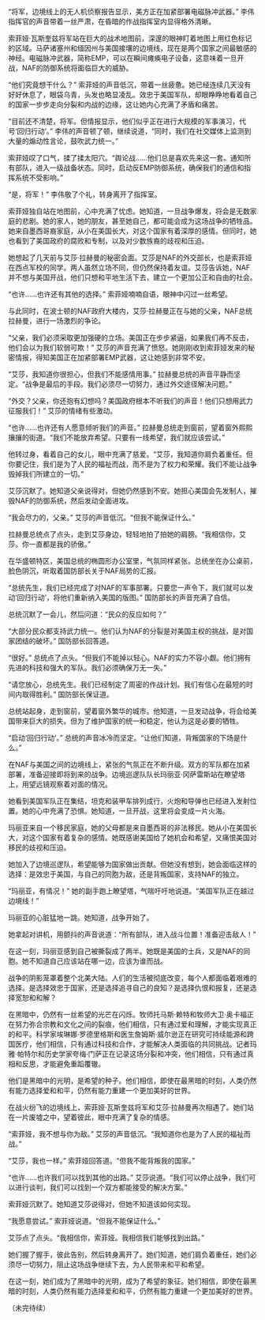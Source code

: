 “将军，边境线上的无人机侦察报告显示，美方正在加紧部署电磁脉冲武器。” 李伟指挥官的声音带着一丝严肃，在昏暗的作战指挥室内显得格外清晰。

索菲娅·瓦斯奎兹将军站在巨大的战术地图前，深邃的眼神盯着地图上用红色标记的区域。马萨诸塞州和缅因州与美国接壤的边境线，现在是两个国家之间最敏感的神经。电磁脉冲武器，简称EMP，可以在瞬间瘫痪电子设备，这意味着一旦开战，NAF的防御系统将面临巨大的威胁。

“他们究竟想干什么？” 索菲娅的声音低沉，带着一丝疲惫。她已经连续几天没有好好休息了，眼袋乌青，头发也略显凌乱。效忠于美国军队，却眼睁睁地看着自己的国家一步步走向分裂和内战的边缘，这让她内心充满了矛盾和痛苦。

“目前还不清楚，将军。但情报显示，他们似乎正在进行大规模的军事演习，代号‘回归行动’。” 李伟的声音顿了顿，继续说道，“同时，我们在社交媒体上监测到大量的煽动性言论，鼓吹武力统一。”

索菲娅叹了口气，揉了揉太阳穴。“舆论战……他们总是喜欢先来这一套。通知所有部队，进入一级战备状态。同时，启动反EMP防御系统，确保我们的通信和指挥系统不受影响。”

“是，将军！” 李伟敬了个礼，转身离开了指挥室。

索菲娅独自站在地图前，心中充满了忧虑。她知道，一旦战争爆发，将会是无数家庭的悲剧。她的家人，她的朋友，甚至她自己，都可能会成为这场战争的牺牲品。她来自墨西哥裔家庭，从小在美国长大，对这个国家有着深厚的感情。但同时，她也看到了美国政府的腐败和专制，以及对少数族裔的歧视和压迫。

她想起了几天前与艾莎·拉赫曼的秘密会面。艾莎是NAF的外交部长，也是索菲娅在西点军校的同学。两人虽然立场不同，但仍然保持着友谊。艾莎告诉她，NAF并不想与美国开战，他们只想和平地生活下去，建立一个更加公正和自由的社会。

“也许……也许还有其他的选择。” 索菲娅喃喃自语，眼神中闪过一丝希望。

与此同时，在波士顿的NAF政府大楼内，艾莎·拉赫曼正在与她的父亲，NAF总统拉赫曼，进行一场激烈的争论。

“父亲，我们必须采取更加强硬的立场。美国正在步步紧逼，如果我们再不反击，他们会以为我们软弱可欺！” 艾莎的声音充满了愤怒。她刚刚收到索菲娅发来的秘密情报，得知美国正在加紧部署EMP武器，这让她感到非常不安。

“艾莎，我知道你很担心，但我们不能感情用事。” 拉赫曼总统的声音平静而坚定。“战争是最后的手段。我们必须尽一切努力，通过外交途径解决问题。”

“外交？父亲，你还抱有幻想吗？美国政府根本不听我们的声音！他们只想用武力征服我们！” 艾莎的情绪有些激动。

“也许……也许还有人愿意倾听我们的声音。” 拉赫曼总统走到窗前，望着窗外熙熙攘攘的街道。“我们不能放弃希望。只要有一线希望，我们就应该尝试。”

他转过身，看着自己的女儿，眼中充满了慈爱。“艾莎，我知道你肩负着重任。但你要记住，我们是为了人民的福祉而战，而不是为了权力和荣耀。我们不能让战争毁掉我们所建立的一切。”

艾莎沉默了。她知道父亲说得对，但她仍然感到不安。她担心美国会先发制人，摧毁NAF的防御系统，然后发动全面进攻。

“我会尽力的，父亲。” 艾莎的声音低沉。“但我不能保证什么。”

拉赫曼总统点了点头，走到艾莎身边，轻轻地拍了拍她的肩膀。“我相信你，艾莎。你一直都是我的骄傲。”

在华盛顿特区，美国总统的椭圆形办公室里，气氛同样紧张。总统坐在办公桌前，脸色阴沉，听取着国防部长关于NAF局势的汇报。

“总统先生，我们已经完成了对NAF的军事部署。只要您一声令下，我们就可以发动‘回归行动’，将他们重新纳入美国的版图。” 国防部长的声音充满了自信。

总统沉默了一会儿，然后问道：“民众的反应如何？”

“大部分民众都支持武力统一。他们认为NAF的分裂是对美国主权的挑战，是对国家团结的破坏。” 国防部长回答道。

“很好。” 总统点了点头。“但我们不能掉以轻心。NAF的实力不容小觑。他们拥有先进的科技和强大的军队。我们必须确保万无一失。”

“请您放心，总统先生。我们已经制定了周密的作战计划。我们有信心在最短的时间内取得胜利。” 国防部长保证道。

总统站起身，走到窗前，望着窗外繁华的城市。他知道，一旦发动战争，将会给美国带来巨大的损失。但为了维护国家的统一和稳定，他认为这是必要的牺牲。

“启动‘回归行动’。” 总统的声音冰冷而坚定。“让他们知道，背叛国家的下场是什么。”

在NAF与美国之间的边境线上，紧张的气氛正在不断升级。双方的军队都在加紧部署，准备迎接即将到来的战争。边境巡逻队队长玛丽亚·冈萨雷斯站在瞭望塔上，用望远镜观察着对面的情况。

她看到美国军队正在集结，坦克和装甲车排列成行，火炮和导弹也已经进入发射位置。她的心中充满了恐惧。她知道，一旦开战，这里将会变成一片火海。

玛丽亚来自一个移民家庭，她的父母都是来自墨西哥的非法移民。她从小在美国长大，对这个国家有着复杂的感情。她既感谢美国给了她机会和希望，又痛恨美国对移民的歧视和压迫。

她加入了边境巡逻队，希望能够为国家做出贡献。但她没有想到，她会面临这样的选择：是效忠于美国，与自己的同胞为敌，还是背叛国家，支持NAF的独立。

“玛丽亚，有情况！” 她的副手跑上瞭望塔，气喘吁吁地说道。“美国军队正在越过边境线！”

玛丽亚的心脏猛地一跳。她知道，战争开始了。

她拿起对讲机，用颤抖的声音说道：“所有部队，进入战斗位置！准备迎击敌人！”

在这一刻，玛丽亚感到自己被撕裂成了两半。她既是美国的士兵，又是NAF的同胞。她不知道自己应该站在哪一边，应该为谁而战。

战争的阴影笼罩着整个北美大陆。人们的生活被彻底改变，每个人都面临着艰难的选择。是选择效忠于国家，还是选择追寻自己的良知？是选择仇恨和报复，还是选择宽恕和和解？

在黑暗中，仍然有一丝希望的光芒在闪烁。牧师托马斯·赖特和牧师大卫·奥卡福正在努力弥合宗教和文化之间的裂痕，他们相信，只有通过爱和理解，才能实现真正的和平。科学家埃琳娜·罗德里格斯和医生詹姆斯·威尔逊正在研究可持续能源和跨国医疗，他们相信，只有通过科技和合作，才能解决人类面临的共同挑战。记者玛雅·帕特尔和历史学家夸梅·门萨正在记录这场分裂和冲突，他们相信，只有通过真相和反思，才能避免重蹈覆辙。

他们是黑暗中的光明，是希望的种子。他们相信，即使在最黑暗的时刻，人类仍然有能力选择爱和和平，仍然有能力重建一个更加美好的世界。

在战火纷飞的边境线上，索菲娅·瓦斯奎兹将军和艾莎·拉赫曼再次相遇了。她们站在一片废墟之中，望着彼此，眼中充满了复杂的情感。

“索菲娅，我不想与你为敌。” 艾莎的声音低沉。“我知道你也是为了人民的福祉而战。”

“艾莎，我也一样。” 索菲娅回答道。“但我不能背叛我的国家。”

“也许……也许我们可以找到其他的出路。” 艾莎说道。“我们可以停止战争，我们可以进行谈判，我们可以找到一个双方都能接受的解决方案。”

索菲娅沉默了。她知道艾莎说得对，但她不知道该如何实现。

“我愿意尝试。” 索菲娅说道。“但我不能保证什么。”

艾莎点了点头。“我相信你，索菲娅。我相信我们能够找到出路。”

她们握了握手，彼此告别，然后转身离开了。她们知道，她们肩负着重任，她们必须尽一切努力，阻止这场战争继续下去，为人民带来和平和希望。

在这一刻，她们成为了黑暗中的光明，成为了希望的象征。她们相信，即使在最黑暗的时刻，人类仍然有能力选择爱和和平，仍然有能力重建一个更加美好的世界。

（未完待续）